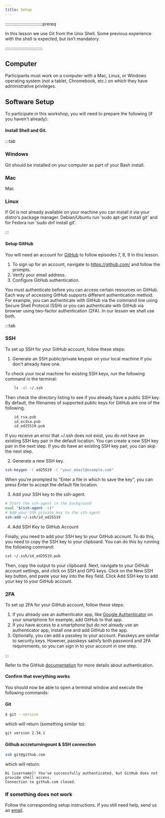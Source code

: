 ```yaml
---
title: Setup
---
```


::::::::::::::::::::::::::::::prereq

In this lesson we use Git from the Unix Shell. Some previous experience with the shell is expected, but isn’t mandatory.

::::::::::::::::::::::::::::::

## Computer

Participants must work on a computer with a Mac, Linux, or Windows operating system (not a tablet, Chromebook, etc.) on which they have administrative privileges.

## Software Setup

To participate in this workshop, you will need to prepare the following (if you haven't already):

#### Install Shell and Git. 
   
:::tab

### Windows
Git should be installed on your computer as part of your Bash install.


### Mac  
Mac

### Linux
If Git is not already available on your machine you can install it via your distro's package manager. Debian/Ubuntu run 'sudo apt-get install git' and for Fedora run 'sudo dnf install git'.

:::
  
#### Setup GitHub 

You will need an account for [GitHub](https://github.com/) to follow episodes 7, 8, 9 in this lesson.

1. To sign up for an account, navigate to https://github.com/ and follow the prompts.
2. Verify your email address.
3. Configure GitHub authentication.

You must authenticate before you can access certain resources on GitHub.
Each way of accessing GitHub supports different authentication method. For example, you can authenticate with GitHub via the command line using Secure Shell Protocol (SSH) or you can authenticate with GitHub via browser using two-factor authentication (2FA). In our lesson we shall use both.

:::tab

### SSH   

To set up SSH for your GitHub account, follow these steps:

1. Generate an SSH public/private keypair on your local machine if you don't already have one.

To check your local machine for existing SSH keys, run the following command in the terminal:

```bash
    ls -al ~/.ssh
```

Then check the directory listing to see if you already have a public SSH key. By default, the filenames of supported public keys for GitHub are one of the following.

```bash
    id_rsa.pub
    id_ecdsa.pub
    id_ed25519.pub
```

If you receive an error that ~/.ssh does not exist, you do not have an existing SSH key pair in the default location. You can create a new SSH key pair in the next step. If you do have an existing SSH key pair, you can skip the next step.

2. Generate a new SSH key.

```bash
ssh-keygen -t ed25519 -C "your_email@example.com"
```
When you're prompted to "Enter a file in which to save the key", you can press Enter to accept the default file location. 

3. Add your SSH key to the ssh-agent.

```bash
# Start the ssh-agent in the background
eval "$(ssh-agent -s)"
# Add your SSH private key to the ssh-agent
ssh-add ~/.ssh/id_ed25519
```

4. Add SSH Key to GitHub Account

Finally, you need to add your SSH key to your GitHub account. To do this, you need to copy the SSH key to your clipboard. You can do this by running the following command:

```bash     
cat ~/.ssh/id_ed25519.pub
```

Then, copy the output to your clipboard. Next, navigate to your GitHub account settings, and click on SSH and GPG keys. Click on the New SSH key button, and paste your key into the Key field. Click Add SSH key to add your key to your GitHub account.

### 2FA 

To set up 2FA for your GitHub account, follow these steps:

1. If you already use an authenticator app, like [Google Authenticator](https://support.google.com/accounts/answer/1066447?hl=en&co=GENIE.Platform%3DiOS&oco=0) on your smartphone for example, add GitHub to that app.
2. If you have access to a smartphone but do not already use an authenticator app, install one and add GitHub to the app.
3. Optionally, you can add a passkey to your account. Passkeys are similar to security keys. However, passkeys satisfy both password and 2FA requirements, so you can sign in to your account in one step.

:::

Refer to the GitHub [documentation](https://docs.github.com/en/authentication/keeping-your-account-and-data-secure/about-authentication-to-github) for more details about authentication.


#### Confirm that everything works

You should now be able to open a terminal window and execute the following commands:

#### Git

```bash
$ git --version
```
which will return (something similar to):

```bash
git version 2.34.1
```

#### Github accreturningount & SSH connection

```bash
ssh git@github.com
```

which will return:

```bashreturning
Hi [username]! You've successfully authenticated, but GitHub does not provide shell access.
Connection to github.com closed.
```

### If something does not work

Follow the corresponding setup instructions. If you still need help, send us an [email](training@esciencecenter.nl).
